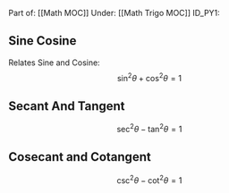 Part of: [[Math MOC]]
Under: [[Math Trigo MOC]]
ID_PY1:

## Sine Cosine
Relates Sine and Cosine:
$$
\sin^2\theta+\cos^2\theta=1
$$
## Secant And Tangent
$$
\sec^2\theta-\tan^2\theta=1
$$
## Cosecant and Cotangent
$$
\csc^2\theta - \cot^2\theta=1
$$
